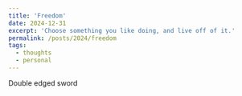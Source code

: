 ```yaml
---
title: 'Freedom'
date: 2024-12-31
excerpt: 'Choose something you like doing, and live off of it.'
permalink: /posts/2024/freedom
tags:
  - thoughts
  - personal
---
```


Double edged sword